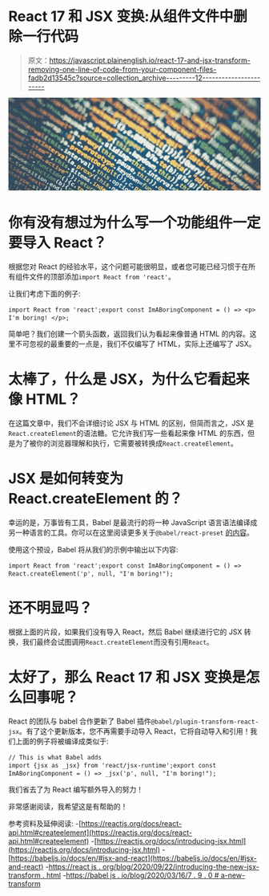 # React 17 和 JSX 变换:从组件文件中删除一行代码

> 原文：<https://javascript.plainenglish.io/react-17-and-jsx-transform-removing-one-line-of-code-from-your-component-files-fadb2d13545c?source=collection_archive---------12----------------------->

![](img/e6e160302c0d14614458221ca371d0a5.png)

# 你有没有想过为什么写一个功能组件一定要导入 React？

根据您对 React 的经验水平，这个问题可能很明显，或者您可能已经习惯于在所有组件文件的顶部添加`import React from 'react'`。

让我们考虑下面的例子:

```
import React from 'react';export const ImABoringComponent = () => <p> I'm boring! </p>;
```

简单吧？我们创建一个箭头函数，返回我们认为看起来像普通 HTML 的内容。这里不可忽视的最重要的一点是，我们不仅编写了 HTML，实际上还编写了 JSX。

# 太棒了，什么是 JSX，为什么它看起来像 HTML？

在这篇文章中，我们不会详细讨论 JSX 与 HTML 的区别，但简而言之，JSX 是`React.createElement`的语法糖。它允许我们写一些看起来像 HTML 的东西，但是为了被你的浏览器理解和执行，它需要被转换成`React.createElement`。

# JSX 是如何转变为 React.createElement 的？

幸运的是，万事皆有工具，Babel 是最流行的将一种 JavaScript 语言语法编译成另一种语言的工具。你可以在这里阅读更多关于`@babel/react-preset` [的内容](https://babeljs.io/docs/en/#jsx-and-react)。

使用这个预设，Babel 将从我们的示例中输出以下内容:

```
import React from 'react';export const ImABoringComponent = () => React.createElement('p', null, "I'm boring!");
```

# 还不明显吗？

根据上面的片段，如果我们没有导入 React，然后 Babel 继续进行它的 JSX 转换，我们最终会试图调用`React.createElement`而没有引用`React`。

# 太好了，那么 React 17 和 JSX 变换是怎么回事呢？

React 的团队与 babel 合作更新了 Babel 插件`@babel/plugin-transform-react-jsx`。有了这个更新版本，您不再需要手动导入 React，它将自动导入和引用！我们上面的例子将被编译成类似于:

```
// This is what Babel adds
import {jsx as _jsx} from 'react/jsx-runtime';export const ImABoringComponent = () => _jsx('p', null, "I'm boring!");
```

我们省去了为 React 编写额外导入的努力！

非常感谢阅读，我希望这是有帮助的！

参考资料及延伸阅读:
-[https://reactjs.org/docs/react-api.html#createelement](https://reactjs.org/docs/react-api.html#createelement)
-[https://reactjs.org/docs/introducing-jsx.html](https://reactjs.org/docs/introducing-jsx.html)
-[https://babeljs.io/docs/en/#jsx-and-react](https://babeljs.io/docs/en/#jsx-and-react)
-[https://react js . org/blog/2020/09/22/introducing-the-new-jsx-transform . html](https://reactjs.org/blog/2020/09/22/introducing-the-new-jsx-transform.html)
-[https://babel js . io/blog/2020/03/16/7 . 9 . 0 # a-new-transform](https://babeljs.io/blog/2020/03/16/7.9.0#a-new-jsx-transform-11154httpsgithubcombabelbabelpull11154)